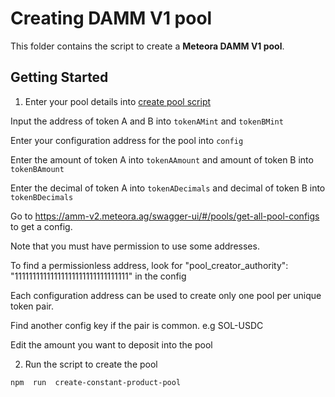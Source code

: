 
# Creating DAMM V1 pool

This folder contains the script to create a **Meteora DAMM V1 pool**.

## Getting Started

1. Enter your pool details into [create pool script](./src/constant-product.ts)

Input the address of token A and B into `tokenAMint` and `tokenBMint`

Enter your configuration address for the pool into `config`

Enter the amount of token A into `tokenAAmount` and amount of token B into `tokenBAmount`

Enter the decimal of token A into `tokenADecimals` and decimal of token B into `tokenBDecimals`
  
Go to https://amm-v2.meteora.ag/swagger-ui/#/pools/get-all-pool-configs to get a config.

Note that you must have permission to use some addresses.

To find a permissionless address, look for "pool_creator_authority": "11111111111111111111111111111111" in the config

Each configuration address can be used to create only one pool per unique token pair.

Find another config key if the pair is common. e.g SOL-USDC

Edit the amount you want to deposit into the pool

2. Run the script to create the pool

```bash
npm  run  create-constant-product-pool
```